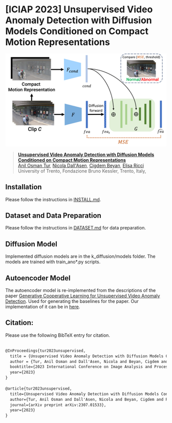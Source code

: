 # [ICIAP 2023] Unsupervised Video Anomaly Detection with Diffusion Models Conditioned on Compact Motion Representations

![brief](docs/brief.png)


> [**Unsupervised Video Anomaly Detection with Diffusion Models Conditioned on Compact Motion Representations**](http://arxiv.org/abs/2307.01533)<br>
> [Anil Osman Tur](https://scholar.google.com/citations?user=W4yNf8UAAAAJ), [Nicola Dall'Asen](https://scholar.google.com/citations?user=e7lgiYYAAAAJ), [Cigdem Beyan](https://scholar.google.com/citations?user=VmjUxckAAAAJ), [Elisa Ricci](https://scholar.google.com/citations?user=xf1T870AAAAJ)<br>
> University of Trento, Fondazione Bruno Kessler, Trento, Italy, <br>



## Installation

Please follow the instructions in [INSTALL.md](docs/INSTALL.md).

## Dataset and Data Preparation

Please follow the instructions in [DATASET.md](docs/DATASET.md) for data preparation.


## Diffusion Model

Implemented diffusion models are in the k_diffusion/models folder. The models are trained with train_ano*.py scripts.


## Autoencoder Model

The autoencoder model is re-implemented from the descriptions of the paper [Generative Cooperative Learning for Unsupervised Video Anomaly Detection](https://openaccess.thecvf.com/content/CVPR2022/html/Zaheer_Generative_Cooperative_Learning_for_Unsupervised_Video_Anomaly_Detection_CVPR_2022_paper.html). Used for generating the baselines for the paper. Our implementation of it can be in [here](https://github.com/AnilOsmanTur/video_anomaly_diffusion).


 


## Citation:

Please use the following BibTeX entry for citation.

```latex

@InProceedings{tur2023unsupervised,
  title = {Unsupervised Video Anomaly Detection with Diffusion Models Conditioned on Compact Motion Representations},
  author = {Tur, Anil Osman and Dall'Asen, Nicola and Beyan, Cigdem and Ricci, Elisa},
  booktitle={2023 International Conference on Image Analysis and Processing },
  year={2023}
}

@article{tur2023unsupervised,
  title={Unsupervised Video Anomaly Detection with Diffusion Models Conditioned on Compact Motion Representations},
  author={Tur, Anil Osman and Dall'Asen, Nicola and Beyan, Cigdem and Ricci, Elisa},
  journal={arXiv preprint arXiv:2307.01533},
  year={2023}
}


```